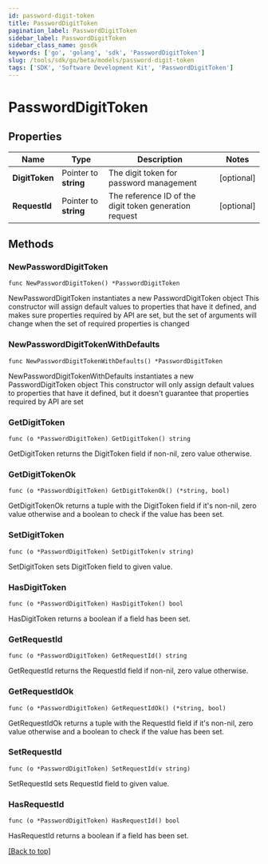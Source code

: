 ```yaml
---
id: password-digit-token
title: PasswordDigitToken
pagination_label: PasswordDigitToken
sidebar_label: PasswordDigitToken
sidebar_class_name: gosdk
keywords: ['go', 'golang', 'sdk', 'PasswordDigitToken'] 
slug: /tools/sdk/go/beta/models/password-digit-token
tags: ['SDK', 'Software Development Kit', 'PasswordDigitToken']
---
```


# PasswordDigitToken

## Properties

Name | Type | Description | Notes
------------ | ------------- | ------------- | -------------
**DigitToken** |  Pointer to **string** | The digit token for password management | [optional] 
**RequestId** |  Pointer to **string** | The reference ID of the digit token generation request | [optional] 

## Methods

### NewPasswordDigitToken

`func NewPasswordDigitToken() *PasswordDigitToken`

NewPasswordDigitToken instantiates a new PasswordDigitToken object
This constructor will assign default values to properties that have it defined,
and makes sure properties required by API are set, but the set of arguments
will change when the set of required properties is changed

### NewPasswordDigitTokenWithDefaults

`func NewPasswordDigitTokenWithDefaults() *PasswordDigitToken`

NewPasswordDigitTokenWithDefaults instantiates a new PasswordDigitToken object
This constructor will only assign default values to properties that have it defined,
but it doesn't guarantee that properties required by API are set

### GetDigitToken

`func (o *PasswordDigitToken) GetDigitToken() string`

GetDigitToken returns the DigitToken field if non-nil, zero value otherwise.

### GetDigitTokenOk

`func (o *PasswordDigitToken) GetDigitTokenOk() (*string, bool)`

GetDigitTokenOk returns a tuple with the DigitToken field if it's non-nil, zero value otherwise
and a boolean to check if the value has been set.

### SetDigitToken

`func (o *PasswordDigitToken) SetDigitToken(v string)`

SetDigitToken sets DigitToken field to given value.

### HasDigitToken

`func (o *PasswordDigitToken) HasDigitToken() bool`

HasDigitToken returns a boolean if a field has been set.

### GetRequestId

`func (o *PasswordDigitToken) GetRequestId() string`

GetRequestId returns the RequestId field if non-nil, zero value otherwise.

### GetRequestIdOk

`func (o *PasswordDigitToken) GetRequestIdOk() (*string, bool)`

GetRequestIdOk returns a tuple with the RequestId field if it's non-nil, zero value otherwise
and a boolean to check if the value has been set.

### SetRequestId

`func (o *PasswordDigitToken) SetRequestId(v string)`

SetRequestId sets RequestId field to given value.

### HasRequestId

`func (o *PasswordDigitToken) HasRequestId() bool`

HasRequestId returns a boolean if a field has been set.


[[Back to top]](#) 


